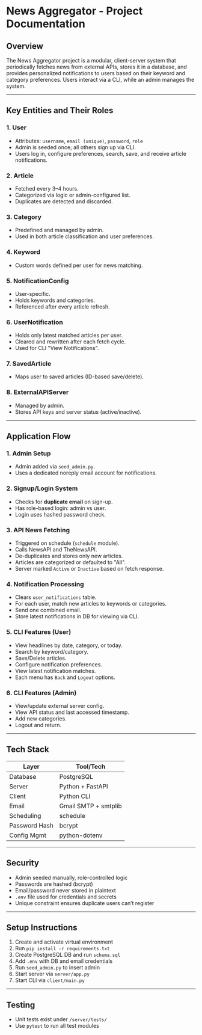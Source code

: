 # News Aggregator - Project Documentation

## Overview
The News Aggregator project is a modular, client-server system that periodically fetches news from external APIs, stores it in a database, and provides personalized notifications to users based on their keyword and category preferences. Users interact via a CLI, while an admin manages the system.

---

## Key Entities and Their Roles

### 1. **User**
- Attributes: `username`, `email (unique)`, `password`, `role`
- Admin is seeded once; all others sign up via CLI.
- Users log in, configure preferences, search, save, and receive article notifications.

### 2. **Article**
- Fetched every 3–4 hours.
- Categorized via logic or admin-configured list.
- Duplicates are detected and discarded.

### 3. **Category**
- Predefined and managed by admin.
- Used in both article classification and user preferences.

### 4. **Keyword**
- Custom words defined per user for news matching.

### 5. **NotificationConfig**
- User-specific.
- Holds keywords and categories.
- Referenced after every article refresh.

### 6. **UserNotification**
- Holds only latest matched articles per user.
- Cleared and rewritten after each fetch cycle.
- Used for CLI "View Notifications".

### 7. **SavedArticle**
- Maps user to saved articles (ID-based save/delete).

### 8. **ExternalAPIServer**
- Managed by admin.
- Stores API keys and server status (active/inactive).

---

## Application Flow

### 1. Admin Setup
- Admin added via `seed_admin.py`.
- Uses a dedicated noreply email account for notifications.

### 2. Signup/Login System
- Checks for **duplicate email** on sign-up.
- Has role-based login: admin vs user.
- Login uses hashed password check.

### 3. API News Fetching
- Triggered on schedule (`schedule` module).
- Calls NewsAPI and TheNewsAPI.
- De-duplicates and stores only new articles.
- Articles are categorized or defaulted to "All".
- Server marked `Active` or `Inactive` based on fetch response.

### 4. Notification Processing
- Clears `user_notifications` table.
- For each user, match new articles to keywords or categories.
- Send one combined email.
- Store latest notifications in DB for viewing via CLI.

### 5. CLI Features (User)
- View headlines by date, category, or today.
- Search by keyword/category.
- Save/Delete articles.
- Configure notification preferences.
- View latest notification matches.
- Each menu has `Back` and `Logout` options.

### 6. CLI Features (Admin)
- View/update external server config.
- View API status and last accessed timestamp.
- Add new categories.
- Logout and return.

---

## Tech Stack

| Layer         | Tool/Tech              |
|---------------|------------------------|
| Database      | PostgreSQL             |
| Server        | Python + FastAPI       |
| Client        | Python CLI             |
| Email         | Gmail SMTP + smtplib   |
| Scheduling    | schedule               |
| Password Hash | bcrypt                 |
| Config Mgmt   | python-dotenv          |

---

## Security
- Admin seeded manually, role-controlled logic
- Passwords are hashed (bcrypt)
- Email/password never stored in plaintext
- `.env` file used for credentials and secrets
- Unique constraint ensures duplicate users can’t register

---

## Setup Instructions

1. Create and activate virtual environment
2. Run `pip install -r requirements.txt`
3. Create PostgreSQL DB and run `schema.sql`
4. Add `.env` with DB and email credentials
5. Run `seed_admin.py` to insert admin
6. Start server via `server/app.py`
7. Start CLI via `client/main.py`

---

## Testing
- Unit tests exist under `/server/tests/`
- Use `pytest` to run all test modules
